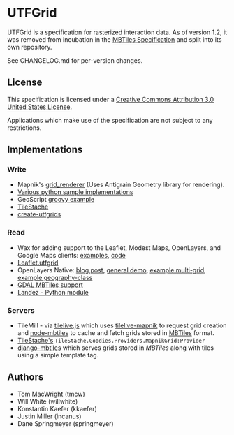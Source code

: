 # UTFGrid

UTFGrid is a specification for rasterized interaction data. As of version 1.2,
it was removed from incubation in the
[MBTiles Specification](https://github.com/mapbox/mbtiles-spec) and split into
its own repository.

See CHANGELOG.md for per-version changes.

## License

This specification is licensed under a [Creative Commons Attribution 3.0 United States License](http://creativecommons.org/licenses/by/3.0/us/).

Applications which make use of the specification are not subject to any restrictions.

## Implementations

### Write

* Mapnik's [grid_renderer](https://github.com/mapnik/mapnik/wiki/MapnikRenderers#grid_renderer) (Uses Antigrain Geometry library for rendering).
* [Various python sample implementations](https://github.com/springmeyer/utfgrid-example-writers)
* GeoScript [groovy example](https://github.com/jericks/geoscript-groovy/blob/master/examples/utfgrid.groovy)
* [TileStache](http://tilestache.org/)
* [create-utfgrids](https://github.com/Ecotrust/create-utfgrids)

### Read

* Wax for adding support to the Leaflet, Modest Maps, OpenLayers, and Google Maps clients: [examples](http://mapbox.com/wax/interaction-mm.html), [code](https://github.com/mapbox/wax/blob/master/control/lib/gridinstance.js)
* [Leaflet.utfgrid](https://github.com/danzel/Leaflet.utfgrid)
* OpenLayers Native: [blog post](http://www.perrygeo.net/wordpress/?p=160), [general demo](http://openlayers.org/dev/examples/utfgrid.html), [example multi-grid](http://openlayers.org/dev/examples/utfgrid_twogrids.html), [example geography-class](http://openlayers.org/dev/examples/utfgrid-geography-class.html)
* [GDAL MBTiles support](http://www.gdal.org/frmt_mbtiles.html)
* [Landez - Python module](https://github.com/makinacorpus/landez)

### Servers

* TileMill - via [tilelive.js](https://github.com/mapbox/tilelive.js) which uses [tilelive-mapnik](https://github.com/mapbox/tilelive-mapnik) to request grid creation and [node-mbtiles](https://github.com/mapbox/node-mbtiles) to cache and fetch grids stored in [MBTiles](http://mapbox.com/mbtiles-spec/) format.
* [TileStache's](https://github.com/migurski/TileStache) `TileStache.Goodies.Providers.MapnikGrid:Provider`
* [django-mbtiles](https://github.com/makinacorpus/django-mbtiles) which serves grids stored in *MBTiles* along with tiles using a simple template tag. 

## Authors

* Tom MacWright (tmcw)
* Will White (willwhite)
* Konstantin Kaefer (kkaefer)
* Justin Miller (incanus)
* Dane Springmeyer (springmeyer)
